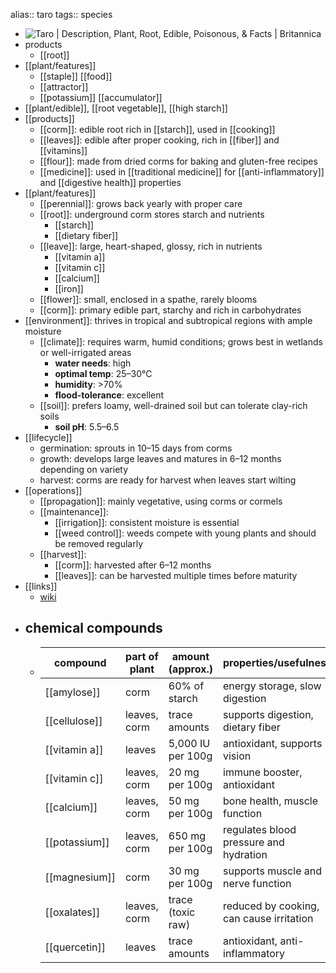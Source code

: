 alias:: taro
tags:: species

- ![Taro | Description, Plant, Root, Edible, Poisonous, & Facts | Britannica](https://peach-geographical-bat-397.mypinata.cloud/ipfs/QmX2EgRoVrKzidXrrJprTmk6i1qqvwVxXJhMBnC95JU9ut)
- products
	- [[root]]
- [[plant/features]]
	- [[staple]] [[food]]
	- [[attractor]]
	- [[potassium]] [[accumulator]]
- [[plant/edible]], [[root vegetable]], [[high starch]]
- [[products]]
	- [[corm]]: edible root rich in [[starch]], used in [[cooking]]
	- [[leaves]]: edible after proper cooking, rich in [[fiber]] and [[vitamins]]
	- [[flour]]: made from dried corms for baking and gluten-free recipes
	- [[medicine]]: used in [[traditional medicine]] for [[anti-inflammatory]] and [[digestive health]] properties
- [[plant/features]]
	- [[perennial]]: grows back yearly with proper care
	- [[root]]: underground corm stores starch and nutrients
		- [[starch]]
		- [[dietary fiber]]
	- [[leave]]: large, heart-shaped, glossy, rich in nutrients
		- [[vitamin a]]
		- [[vitamin c]]
		- [[calcium]]
		- [[iron]]
	- [[flower]]: small, enclosed in a spathe, rarely blooms
	- [[corm]]: primary edible part, starchy and rich in carbohydrates
- [[environment]]: thrives in tropical and subtropical regions with ample moisture
	- [[climate]]: requires warm, humid conditions; grows best in wetlands or well-irrigated areas
		- **water needs**: high
		- **optimal temp**: 25–30°C
		- **humidity**: >70%
		- **flood-tolerance**: excellent
	- [[soil]]: prefers loamy, well-drained soil but can tolerate clay-rich soils
		- **soil pH**: 5.5–6.5
- [[lifecycle]]
	- germination: sprouts in 10–15 days from corms
	- growth: develops large leaves and matures in 6–12 months depending on variety
	- harvest: corms are ready for harvest when leaves start wilting
- [[operations]]
	- [[propagation]]: mainly vegetative, using corms or cormels
	- [[maintenance]]:
		- [[irrigation]]: consistent moisture is essential
		- [[weed control]]: weeds compete with young plants and should be removed regularly
	- [[harvest]]:
		- [[corm]]: harvested after 6–12 months
		- [[leaves]]: can be harvested multiple times before maturity
- [[links]]
	- [wiki](https://en.wikipedia.org/wiki/Colocasia_esculenta)
- ## **chemical compounds**
	- | **compound**        | **part of plant** | **amount (approx.)** | **properties/usefulness**              |  
	  |---------------------|-------------------|-----------------------|-----------------------------------------|  
	  | [[amylose]]             | corm             | 60% of starch         | energy storage, slow digestion          |  
	  | [[cellulose]]           | leaves, corm     | trace amounts         | supports digestion, dietary fiber       |  
	  | [[vitamin a]]           | leaves           | 5,000 IU per 100g     | antioxidant, supports vision            |  
	  | [[vitamin c]]           | leaves, corm     | 20 mg per 100g        | immune booster, antioxidant             |  
	  | [[calcium]]             | leaves, corm     | 50 mg per 100g        | bone health, muscle function            |  
	  | [[potassium]]           | leaves, corm     | 650 mg per 100g       | regulates blood pressure and hydration  |  
	  | [[magnesium]]           | corm             | 30 mg per 100g        | supports muscle and nerve function      |  
	  | [[oxalates]]            | leaves, corm     | trace (toxic raw)     | reduced by cooking, can cause irritation |  
	  | [[quercetin]]           | leaves           | trace amounts         | antioxidant, anti-inflammatory          |